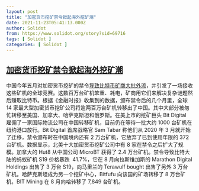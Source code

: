 ```yaml
---
layout: post
title: "加密货币挖矿禁令掀起海外挖矿潮"
date: 2021-11-23T05:41:13.000Z
author: Solidot
from: https://www.solidot.org/story?sid=69716
tags: [ Solidot ]
categories: [ Solidot ]
---
```

<!--1637646073000-->
[加密货币挖矿禁令掀起海外挖矿潮](https://www.solidot.org/story?sid=69716)
------

<div>
中国今年五月对加密货币挖矿的禁令<a href="https://www.ft.com/content/0dbe4f9f-a433-4288-858e-c4b852f4c340" target="_blank">导致比特币矿商大批外流</a>，并引发了一场接收这些矿机的全球竞赛。这数百万台矿机笨重、耗电，矿商用它们来解决复杂谜题然后赚取比特币。根据《金融时报》收集到的数据，颁布禁令后的几个月里，全球 14 家最大型加密货币挖矿公司将逾两百万台矿机转移出了中国。其中大部分被匆忙转移至美国、加拿大、哈萨克斯坦和俄罗斯。在美上市的挖矿巨头 Bit Digital 雇佣了一家国际物流公司在中国转移矿机，目前仍在等待一批大约 1000 台矿机在纽约港口放行。Bit Digital 首席战略官 Sam Tabar 称他们从 2020 年 3 月就开始了迁移，禁令颁布时在中国境内还有 2 万台矿机，它放弃了已到使用年限的 372 台矿机。数据显示，北美十大加密货币挖矿公司中有 8 家在禁令之后扩大了规模。加拿大的 Hut8 从中国公司 MicroBT 获得了 2.4 万台矿机。禁令导致比特大陆的蚂蚁矿机 S19 价格暴跌&nbsp; 41.7%，它在 8 月向拉斯维加斯的 Marathon Digital Holdings 出售了 3 万台 S19，向马里兰的 Terawulf bought 出售了另外 3 万台矿机。哈萨克斯坦成为另一个挖矿中心，Bitfufu 向该国的矿场转移了 8 万台矿机，BIT Mining 在 8 月向哈转移了 7,849 台矿机。<br>
</div>
